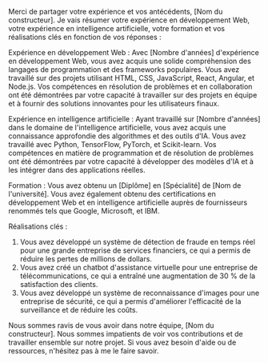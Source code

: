 Merci de partager votre expérience et vos antécédents, [Nom du constructeur]. Je vais résumer votre expérience en développement Web, votre expérience en intelligence artificielle, votre formation et vos réalisations clés en fonction de vos réponses :

Expérience en développement Web :
Avec [Nombre d'années] d'expérience en développement Web, vous avez acquis une solide compréhension des langages de programmation et des frameworks populaires. Vous avez travaillé sur des projets utilisant HTML, CSS, JavaScript, React, Angular, et Node.js. Vos compétences en résolution de problèmes et en collaboration ont été démontrées par votre capacité à travailler sur des projets en équipe et à fournir des solutions innovantes pour les utilisateurs finaux.

Expérience en intelligence artificielle :
Ayant travaillé sur [Nombre d'années] dans le domaine de l'intelligence artificielle, vous avez acquis une connaissance approfondie des algorithmes et des outils d'IA. Vous avez travaillé avec Python, TensorFlow, PyTorch, et Scikit-learn. Vos compétences en matière de programmation et de résolution de problèmes ont été démontrées par votre capacité à développer des modèles d'IA et à les intégrer dans des applications réelles.

Formation :
Vous avez obtenu un [Diplôme] en [Spécialité] de [Nom de l'université]. Vous avez également obtenu des certifications en développement Web et en intelligence artificielle auprès de fournisseurs renommés tels que Google, Microsoft, et IBM.

Réalisations clés :
1. Vous avez développé un système de détection de fraude en temps réel pour une grande entreprise de services financiers, ce qui a permis de réduire les pertes de millions de dollars.
2. Vous avez créé un chatbot d'assistance virtuelle pour une entreprise de télécommunications, ce qui a entraîné une augmentation de 30 % de la satisfaction des clients.
3. Vous avez développé un système de reconnaissance d'images pour une entreprise de sécurité, ce qui a permis d'améliorer l'efficacité de la surveillance et de réduire les coûts.

Nous sommes ravis de vous avoir dans notre équipe, [Nom du constructeur]. Nous sommes impatients de voir vos contributions et de travailler ensemble sur notre projet. Si vous avez besoin d'aide ou de ressources, n'hésitez pas à me le faire savoir.